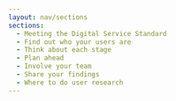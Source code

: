 ```yaml
---
layout: nav/sections
sections:
  - Meeting the Digital Service Standard
  - Find out who your users are
  - Think about each stage
  - Plan ahead
  - Involve your team
  - Share your findings
  - Where to do user research
---
```

